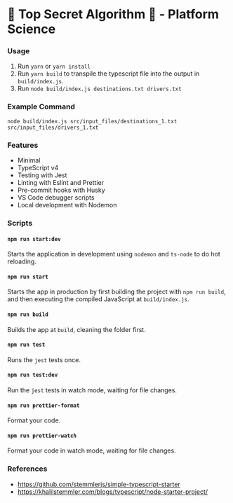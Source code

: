 # 🤫 Top Secret Algorithm 🤫 - Platform Science

### Usage

1. Run `yarn` or `yarn install`
2. Run `yarn build` to transpile the typescript file into the output in `build/index.js`.
3. Run `node build/index.js destinations.txt drivers.txt`

### Example Command

`node build/index.js src/input_files/destinations_1.txt src/input_files/drivers_1.txt`

### Features

- Minimal
- TypeScript v4
- Testing with Jest
- Linting with Eslint and Prettier
- Pre-commit hooks with Husky
- VS Code debugger scripts
- Local development with Nodemon

### Scripts

#### `npm run start:dev`

Starts the application in development using `nodemon` and `ts-node` to do hot reloading.

#### `npm run start`

Starts the app in production by first building the project with `npm run build`, and then executing the compiled JavaScript at `build/index.js`.

#### `npm run build`

Builds the app at `build`, cleaning the folder first.

#### `npm run test`

Runs the `jest` tests once.

#### `npm run test:dev`

Run the `jest` tests in watch mode, waiting for file changes.

#### `npm run prettier-format`

Format your code.

#### `npm run prettier-watch`

Format your code in watch mode, waiting for file changes.

### References

- https://github.com/stemmlerjs/simple-typescript-starter
- https://khalilstemmler.com/blogs/typescript/node-starter-project/
